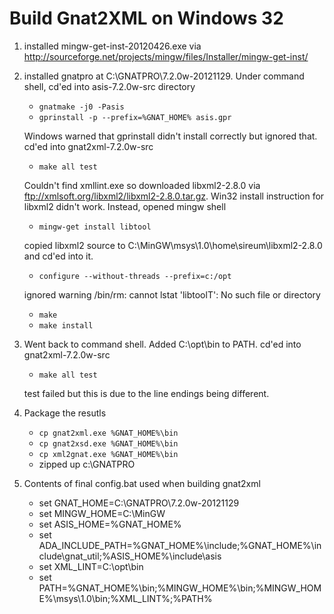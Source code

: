Build Gnat2XML on Windows 32
============================

1. installed mingw-get-inst-20120426.exe via http://sourceforge.net/projects/mingw/files/Installer/mingw-get-inst/

2. installed gnatpro at C:\GNATPRO\7.2.0w-20121129.  Under command shell, cd'ed into asis-7.2.0w-src directory

   * ``gnatmake -j0 -Pasis``
   * ``gprinstall -p --prefix=%GNAT_HOME% asis.gpr``

   Windows warned that gprinstall didn't install correctly but ignored that. cd'ed into gnat2xml-7.2.0w-src 
     
     * ``make all test``

   Couldn't find xmllint.exe so downloaded libxml2-2.8.0 via ftp://xmlsoft.org/libxml2/libxml2-2.8.0.tar.gz.  Win32 install instruction for libxml2 didn't work.  Instead, opened mingw shell

   * ``mingw-get install libtool``

   copied libxml2 source to C:\MinGW\msys\1.0\home\sireum\libxml2-2.8.0 and cd'ed into it.

   * ``configure --without-threads --prefix=c:/opt``

   ignored warning /bin/rm: cannot lstat 'libtoolT': No such file or directory

   * ``make`` 
   * ``make install``

3. Went back to command shell.  Added C:\opt\bin to PATH. cd'ed into gnat2xml-7.2.0w-src

   * ``make all test``

   test failed but this is due to the line endings being different.

4. Package the resutls

   * ``cp gnat2xml.exe %GNAT_HOME%\bin``
   * ``cp gnat2xsd.exe %GNAT_HOME%\bin``
   * ``cp xml2gnat.exe %GNAT_HOME%\bin``
   * zipped up c:\GNATPRO


5. Contents of final config.bat used when building gnat2xml

   * set GNAT_HOME=C:\GNATPRO\7.2.0w-20121129
   * set MINGW_HOME=C:\MinGW
   * set ASIS_HOME=%GNAT_HOME%
   * set ADA_INCLUDE_PATH=%GNAT_HOME%\include;%GNAT_HOME%\include\gnat_util;%ASIS_HOME%\include\asis
   * set XML_LINT=C:\opt\bin
   * set PATH=%GNAT_HOME%\bin;%MINGW_HOME%\bin;%MINGW_HOME%\msys\1.0\bin;%XML_LINT%;%PATH%

